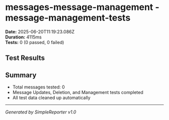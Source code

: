 # messages-message-management - message-management-tests

**Date:** 2025-06-20T11:19:23.086Z  
**Duration:** 4115ms  
**Tests:** 0 (0 passed, 0 failed)

## Test Results



## Summary

- Total messages tested: 0
- Message Updates, Deletion, and Management tests completed
- All test data cleaned up automatically

---
*Generated by SimpleReporter v1.0*
